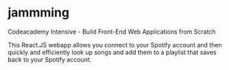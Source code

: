 # jammming

Codeacademy Intensive - Build Front-End Web Applications from Scratch

This React.JS webapp allows you connect to your Spotify account and then quickly and efficiently look up songs and add them to a playlist that saves back to your Spotify account. 
